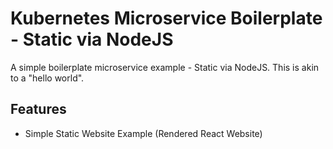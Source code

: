 # Kubernetes Microservice Boilerplate - Static via NodeJS

A simple boilerplate microservice example - Static via NodeJS.  This is akin to a "hello world".


## Features

* Simple Static Website Example (Rendered React Website)
